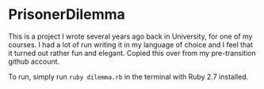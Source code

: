 # PrisonerDilemma
This is a project I wrote several years ago back in University, for one of my courses. I had a lot of  run writing it in my language of choice and I feel that it turned out rather fun and elegant.
Copied this over from  my pre-transition github account.

To run, simply run `ruby dilemma.rb` in the terminal with Ruby 2.7 installed.
